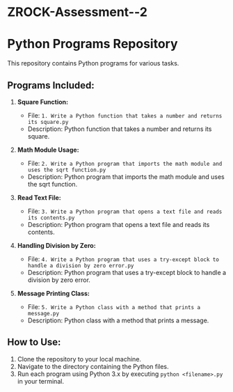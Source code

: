 # ZROCK-Assessment--2

# Python Programs Repository

This repository contains Python programs for various tasks.

## Programs Included:

1. **Square Function:**
   - File: `1. Write a Python function that takes a number and returns its square.py`
   - Description: Python function that takes a number and returns its square.

2. **Math Module Usage:**
   - File: `2. Write a Python program that imports the math module and uses the sqrt function.py`
   - Description: Python program that imports the math module and uses the sqrt function.

3. **Read Text File:**
   - File: `3. Write a Python program that opens a text file and reads its contents.py`
   - Description: Python program that opens a text file and reads its contents.

4. **Handling Division by Zero:**
   - File: `4. Write a Python program that uses a try-except block to handle a division by zero error.py`
   - Description: Python program that uses a try-except block to handle a division by zero error.

5. **Message Printing Class:**
   - File: `5. Write a Python class with a method that prints a message.py`
   - Description: Python class with a method that prints a message.

## How to Use:
1. Clone the repository to your local machine.
2. Navigate to the directory containing the Python files.
3. Run each program using Python 3.x by executing `python <filename>.py` in your terminal.


